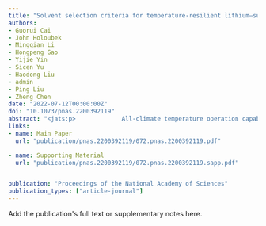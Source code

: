 ```yaml
---
title: "Solvent selection criteria for temperature-resilient lithium–sulfur batteries"
authors:
- Guorui Cai
- John Holoubek
- Mingqian Li
- Hongpeng Gao
- Yijie Yin
- Sicen Yu
- Haodong Liu
- admin
- Ping Liu
- Zheng Chen
date: "2022-07-12T00:00:00Z"
doi: "10.1073/pnas.2200392119"
abstract: "<jats:p>             All-climate temperature operation capability and increased energy density have been recognized as two crucial targets, but they are rarely achieved together in rechargeable lithium (Li) batteries. Herein, we demonstrate an electrolyte system by using monodentate dibutyl ether with both low melting and high boiling points as the sole solvent. Its weak solvation endows an aggregate solvation structure and low solubility toward polysulfide species in a relatively low electrolyte concentration (2 mol L             <jats:sup>−1</jats:sup>             ). These features were found to be vital in avoiding dendrite growth and enabling Li metal Coulombic efficiencies of 99.0%, 98.2%, and 98.7% at 23 °C, −40 °C, and 50 °C, respectively. Pouch cells employing thin Li metal (50 μm) and high-loading sulfurized polyacrylonitrile (3.3 mAh cm             <jats:sup>−2</jats:sup>             ) cathodes (negative-to-positive capacity ratio = 2) output 87.5% and 115.9% of their room temperature capacity at −40 °C and 50 °C, respectively. This work provides solvent-based design criteria for a wide temperature range Li-sulfur pouch cells.           </jats:p>"
links:
- name: Main Paper
  url: "publication/pnas.2200392119/072.pnas.2200392119.pdf"

- name: Supporting Material
  url: "publication/pnas.2200392119/072.pnas.2200392119.sapp.pdf"


publication: "Proceedings of the National Academy of Sciences"
publication_types: ["article-journal"]
---
```


Add the publication's full text or supplementary notes here.
